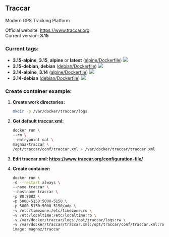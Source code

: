 Traccar
---
Modern GPS Tracking Platform

Official website: <https://www.traccar.org>  
Current version: **3.15**

### Current tags:

- **3.15-alpine**, **3.15**, **alpine** or **latest** ([alpine/Dockerfile](https://github.com/magna-z/docker-traccar/blob/master/alpine/Dockerfile)) [![](https://images.microbadger.com/badges/image/magnaz/traccar:3.15-alpine.svg)](https://microbadger.com/images/magnaz/traccar:3.15-alpine)
- **3.15-debian**, **debian** ([debian/Dockerfile](https://github.com/magna-z/docker-traccar/blob/master/debian/Dockerfile)) [![](https://images.microbadger.com/badges/image/magnaz/traccar:3.15-debian.svg)](https://microbadger.com/images/magnaz/traccar:3.15-debian)
- **3.14-alpine**, **3.14** ([alpine/Dockerfile](https://github.com/magna-z/docker-traccar/blob/8acfd19b9f4f060ca4ce7e09d35338b65069248b/alpine/Dockerfile)) [![](https://images.microbadger.com/badges/image/magnaz/traccar:3.14-alpine.svg)](https://microbadger.com/images/magnaz/traccar:3.14-alpine)
- **3.14-debian** ([debian/Dockerfile](https://github.com/magna-z/docker-traccar/blob/8acfd19b9f4f060ca4ce7e09d35338b65069248b/debian/Dockerfile)) [![](https://images.microbadger.com/badges/image/magnaz/traccar:3.14-debian.svg)](https://microbadger.com/images/magnaz/traccar:3.14-debian)

### Create container example:

1. **Create work directories:**
    ```bash
    mkdir -p /var/docker/traccar/logs
    ```

1. **Get default traccar.xml:**
    ```bash
    docker run \
    --rm \
    --entrypoint cat \
    magnaz/traccar \
    /opt/traccar/conf/traccar.xml > /var/docker/traccar/traccar.xml
    ```

1. **Edit traccar.xml: <https://www.traccar.org/configuration-file/>**

1. **Create container:**
    ```bash
    docker run \
    -d --restart always \
    --name traccar \
    --hostname traccar \
    -p 80:8082 \
    -p 5000-5150:5000-5150 \
    -p 5000-5150:5000-5150/udp \
    -v /etc/timezone:/etc/timezone:ro \
    -v /etc/localtime:/etc/localtime:ro \
    -v /var/docker/traccar/logs:/opt/traccar/logs:rw \
    -v /var/docker/traccar/traccar.xml:/opt/traccar/conf/traccar.xml:ro \
    image: magnaz/traccar
    ```
